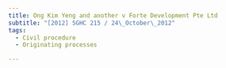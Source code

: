 ```yaml
---
title: Ong Kim Yeng and another v Forte Development Pte Ltd 
subtitle: "[2012] SGHC 215 / 24\_October\_2012"
tags:
  - Civil procedure
  - Originating processes

---
```


